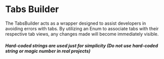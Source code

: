 # Tabs Builder

The TabsBuilder acts as a wrapper designed to assist developers in avoiding errors with tabs. By utilizing an Enum to associate tabs with their respective tab views, any changes made will become immediately visible.


##### Hard-coded strings are used just for simplicity (Do not use hard-coded string or magic number in real projects)
